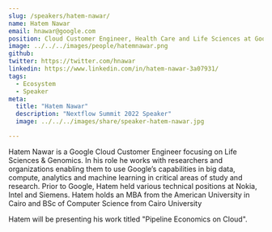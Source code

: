 ```yaml
---
slug: /speakers/hatem-nawar/
name: Hatem Nawar
email: hnawar@google.com
position: Cloud Customer Engineer, Health Care and Life Sciences at Google
image: ../../../images/people/hatemnawar.png
github: 
twitter: https://twitter.com/hnawar
linkedin: https://www.linkedin.com/in/hatem-nawar-3a07931/
tags:
  - Ecosystem
  - Speaker
meta:
  title: "Hatem Nawar"
  description: "Nextflow Summit 2022 Speaker"
  image: ../../../images/share/speaker-hatem-nawar.jpg

---
```

Hatem Nawar is a Google Cloud Customer Engineer focusing on Life Sciences & Genomics. In his role he works with researchers and organizations enabling them to  use Google’s capabilities in big data, compute, analytics and machine learning in critical areas of study and research. Prior to Google, Hatem held various technical positions at Nokia, Intel and Siemens. Hatem holds an MBA from the American University in Cairo and BSc of Computer Science from Cairo University

Hatem will be presenting his work titled "Pipeline Economics on Cloud".
